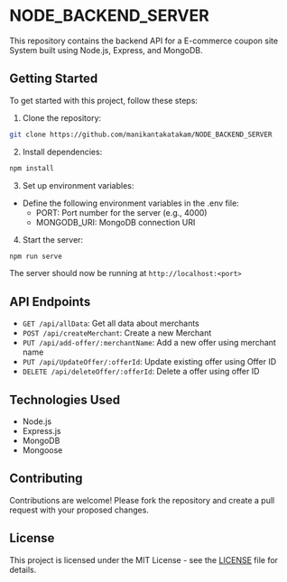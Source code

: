 # NODE_BACKEND_SERVER

This repository contains the backend API for a E-commerce coupon site System built using Node.js, Express, and MongoDB.

## Getting Started

To get started with this project, follow these steps:

1. Clone the repository:

```bash
git clone https://github.com/manikantakatakam/NODE_BACKEND_SERVER
```

2. Install dependencies:

```bash
npm install
```

3. Set up environment variables:
- Define the following environment variables in the .env file:
  - PORT: Port number for the server (e.g., 4000)
  - MONGODB_URI: MongoDB connection URI

4. Start the server:
   
```bash
npm run serve
```
The server should now be running at `http://localhost:<port>`

## API Endpoints

- `GET /api/allData`: Get all data about merchants
- `POST /api/createMerchant`: Create a new Merchant
- `PUT /api/add-offer/:merchantName`: Add a new offer using merchant name
- `PUT /api/UpdateOffer/:offerId`: Update existing offer using Offer ID
- `DELETE /api/deleteOffer/:offerId`: Delete a offer using offer ID
  
## Technologies Used

- Node.js
- Express.js
- MongoDB
- Mongoose

## Contributing

Contributions are welcome! Please fork the repository and create a pull request with your proposed changes.

## License

This project is licensed under the MIT License - see the [LICENSE](LICENSE) file for details.

